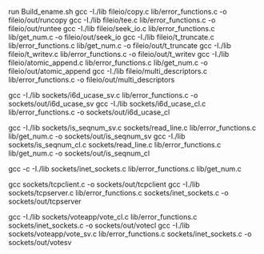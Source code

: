 run Build_ename.sh
gcc  -I./lib fileio/copy.c lib/error_functions.c -o fileio/out/runcopy
gcc  -I./lib fileio/tee.c lib/error_functions.c -o fileio/out/runtee
gcc  -I./lib fileio/seek_io.c lib/error_functions.c lib/get_num.c -o fileio/out/seek_io
gcc  -I./lib fileio/t_truncate.c lib/error_functions.c lib/get_num.c -o fileio/out/t_truncate
gcc  -I./lib fileio/t_writev.c lib/error_functions.c -o fileio/out/t_writev
gcc  -I./lib fileio/atomic_append.c lib/error_functions.c lib/get_num.c -o fileio/out/atomic_append
gcc  -I./lib fileio/multi_descriptors.c lib/error_functions.c -o fileio/out/multi_descriptors

gcc  -I./lib sockets/i6d_ucase_sv.c lib/error_functions.c -o sockets/out/i6d_ucase_sv
gcc  -I./lib sockets/i6d_ucase_cl.c lib/error_functions.c -o sockets/out/i6d_ucase_cl

gcc  -I./lib sockets/is_seqnum_sv.c sockets/read_line.c lib/error_functions.c lib/get_num.c -o sockets/out/is_seqnum_sv
gcc  -I./lib sockets/is_seqnum_cl.c  sockets/read_line.c lib/error_functions.c lib/get_num.c -o sockets/out/is_seqnum_cl


gcc -c -I./lib sockets/inet_sockets.c lib/error_functions.c lib/get_num.c

gcc sockets/tcpclient.c -o sockets/out/tcpclient
gcc  -I./lib sockets/tcpserver.c lib/error_functions.c sockets/inet_sockets.c -o sockets/out/tcpserver


gcc  -I./lib sockets/voteapp/vote_cl.c lib/error_functions.c sockets/inet_sockets.c -o sockets/out/votecl
gcc  -I./lib sockets/voteapp/vote_sv.c lib/error_functions.c sockets/inet_sockets.c -o sockets/out/votesv